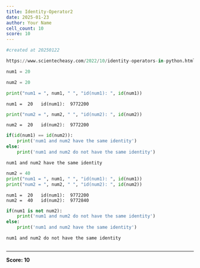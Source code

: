 ```yaml
---
title: Identity-Operator2
date: 2025-01-23
author: Your Name
cell_count: 10
score: 10
---
```


```python
#created at 20250122
```


```python
https://www.scientecheasy.com/2022/10/identity-operators-in-python.html/
```


```python
num1 = 20
```


```python
num2 = 20
```


```python
print("num1 = ", num1, " ", "id(num1): ", id(num1))
```

    num1 =  20   id(num1):  9772200



```python
print("num2 = ", num2, " ", "id(num2): ", id(num2))
```

    num2 =  20   id(num2):  9772200



```python
if(id(num1) == id(num2)):
    print('num1 and num2 have the same identity')
else:
    print('num1 and num2 do not have the same identity')
```

    num1 and num2 have the same identity



```python
num2 = 40
print("num1 = ", num1, " ", "id(num1): ", id(num1))
print("num2 = ", num2, " ", "id(num2): ", id(num2))
```

    num1 =  20   id(num1):  9772200
    num2 =  40   id(num2):  9772840



```python
if(num1 is not num2):
    print('num1 and num2 do not have the same identity')
else:
    print('num1 and num2 have the same identity')

```

    num1 and num2 do not have the same identity



```python

```


---
**Score: 10**